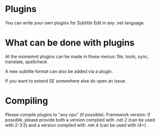 Plugins
=======

You can write your own plugins for Subtitle Edit in any .net language.


What can be done with plugins
=============================

At the momemnt plugins can be made in these menus: file, tools, sync, translate, spellcheck

A new subtitle format can also be added via a plugin.

If you want to extend SE somewhere else do open an issue.


Compiling
=========

Please compile plugins to "any cpu" (if possible).
Framework version: If possible, please provide both a version compiled with .net 2 (can be used with 2-3.5) and a version compiled with .net 4 (can be used with (4+).
